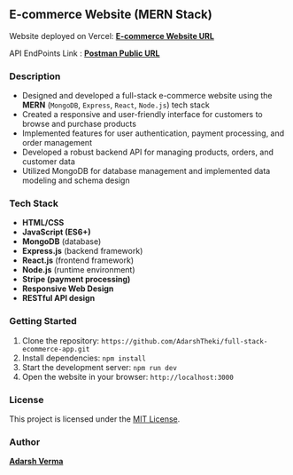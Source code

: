 ## E-commerce Website (MERN Stack)

Website deployed on Vercel: **[E-commerce Website URL]()**

API EndPoints Link : **[Postman Public URL]()**

### Description

- Designed and developed a full-stack e-commerce website using the **MERN** (`MongoDB`, `Express`, `React`, `Node.js`) tech stack
- Created a responsive and user-friendly interface for customers to browse and purchase products
- Implemented features for user authentication, payment processing, and order management
- Developed a robust backend API for managing products, orders, and customer data
- Utilized MongoDB for database management and implemented data modeling and schema design

### Tech Stack

- **HTML/CSS**
- **JavaScript (ES6+)**
- **MongoDB** (database)
- **Express.js** (backend framework)
- **React.js** (frontend framework)
- **Node.js** (runtime environment)
- **Stripe (payment processing)**
- **Responsive Web Design**
- **RESTful API design**

### Getting Started

1. Clone the repository: `https://github.com/AdarshTheki/full-stack-ecommerce-app.git`
2. Install dependencies: `npm install`
3. Start the development server: `npm run dev`
4. Open the website in your browser: `http://localhost:3000`

### License

This project is licensed under the [MIT License]().

### Author

**[Adarsh Verma]()**
